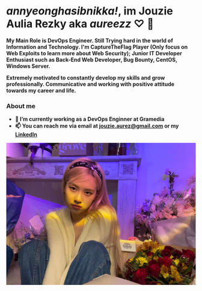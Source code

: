 # <i><b>annyeonghasibnikka!<b></i>, im Jouzie Aulia Rezky aka <i>aureezz</i> ♡ 🌹

My Main Role is DevOps Engineer. Still Trying hard in the world of Information and Technology. I'm CaptureTheFlag Player (Only focus on Web Exploits to learn more about Web Security); Junior IT Developer Enthusiast such as Back-End Web Developer, Bug Bounty, CentOS, Windows Server.

Extremely motivated to constantly develop my skills and grow professionally. Communicative and working with positive attitude towards my career and life.

### About me
- 💼 I’m currently working as a DevOps Enginner at Gramedia
- 📫 You can reach me via email at **jouzie.aurez@gmail.com** or my [LinkedIn](https://www.linkedin.com/in/aureezz/)

![alt text](https://github.com/aureezzhenx/aureezzhenx/blob/main/Et9kTagWYAIEBXn.jpg)

<!--
**aureezzhenx/aureezzhenx** is a ✨ _special_ ✨ repository because its `README.md` (this file) appears on your GitHub profile.

Here are some ideas to get you started:

- 🔭 I’m currently working on ...
- 🌱 I’m currently learning ...
- 👯 I’m looking to collaborate on ...
- 🤔 I’m looking for help with ...
- 💬 Ask me about ...
- 📫 How to reach me: ...
- 😄 Pronouns: ...
- ⚡ Fun fact: ...
-->

